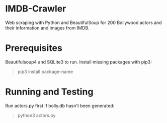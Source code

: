 # IMDB-Crawler
Web scraping with Python and BeautifulSoup for 200 Bollywood actors and their information and images from IMDB.

# Prerequisites
Beautifulsoup4 and SQLite3 to run.
Install missing packages with pip3:
> pip3 install package-name

  
# Running and Testing
Run actors.py first if bolly.db hasn't been generated:
> python3 actors.py 

